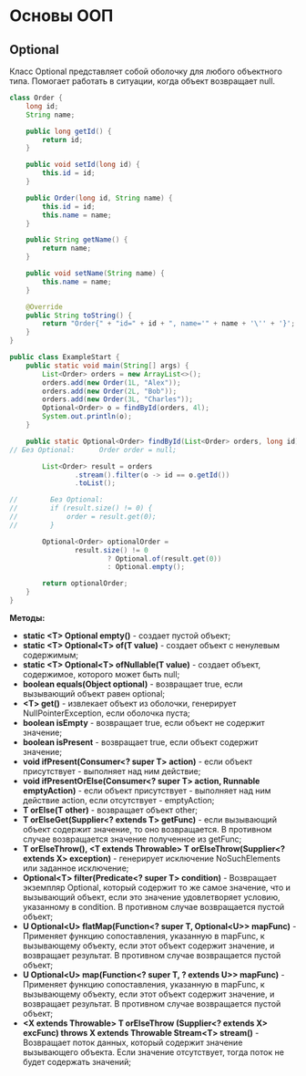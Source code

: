 # Основы ООП

## Optional

Класс Optional представляет собой оболочку для любого объектного типа. Помогает
работать в ситуации, когда объект возвращает null.

```java
class Order {
    long id;
    String name;

    public long getId() {
        return id;
    }

    public void setId(long id) {
        this.id = id;
    }

    public Order(long id, String name) {
        this.id = id;
        this.name = name;
    }

    public String getName() {
        return name;
    }

    public void setName(String name) {
        this.name = name;
    }

    @Override
    public String toString() {
        return "Order{" + "id=" + id + ", name='" + name + '\'' + '}';
    }
}

public class ExampleStart {
    public static void main(String[] args) {
        List<Order> orders = new ArrayList<>();
        orders.add(new Order(1L, "Alex"));
        orders.add(new Order(2L, "Bob"));
        orders.add(new Order(3L, "Charles"));
        Optional<Order> o = findById(orders, 4l);
        System.out.println(o);
    }

    public static Optional<Order> findById(List<Order> orders, long id) {
// Без Optional:      Order order = null;

        List<Order> result = orders
                .stream().filter(o -> id == o.getId())
                .toList();

//        Без Optional:
//        if (result.size() != 0) {
//            order = result.get(0);
//        }

        Optional<Order> optionalOrder =
                result.size() != 0
                        ? Optional.of(result.get(0))
                        : Optional.empty();

        return optionalOrder;
    }
}
```

**Методы:**

- **static \<T> Optional<T> empty()** - создает пустой объект;
- **static \<T> Optional\<T> of(T value)** - создает объект с ненулевым
  содержимым;
- **static \<T> Optional\<T> ofNullable(T value)** - создает объект, содержимое,
  которого может быть null;
- **boolean equals(Object optional)** - возвращает true, если вызывающий объект
  равен optional;
- **\<T> get()** - извлекает объект из оболочки, генерирует
  NullPointerException, если оболочка пуста;
- **boolean isEmpty** - возвращает true, если объект не содержит значение;
- **boolean isPresent** - возвращает true, если объект содержит значение;
- **void ifPresent(Consumer\<? super T> action)** - если объект присутствует -
  выполняет над ним действие;
- **void ifPresentOrElse(Consumer\<? super T> action, Runnable emptyAction)** -
  если объект присутствует - выполняет над ним действие action, если
  отсутствует - emptyAction;
- **T orElse(T other)** - возвращает объект other;
- **T orElseGet(Supplier\<? extends T> getFunc)** - если вызывающий объект
  содержит значение, то оно возвращается. В противном случае возвращается
  значение полученное из getFunc;
- **T orElseThrow(), \<T extends Throwable> T orElseThrow(Supplier\<? extends X>
  exception)** - генерирует исключение NoSuchElements или заданное исключение;
- **Optional\<T> filter(Predicate\<? super T> condition)** - Возвращает
  экземпляр Optional, который содержит то же самое значение, что и вызывающий
  объект, если это значение удовлетворяет условию, указанному в condition. В
  противном случае возвращается пустой объект;
- **U Optional\<U> flatMap(Function\<? super T, Optional\<U>> mapFunc)** -
  Применяет функцию сопоставления, указанную в mapFunc, к вызывающему объекту,
  если этот объект содержит значение, и возвращает результат. В противном случае
  возвращается пустой объект;
- **U Optional\<U> map(Function\<? super T, ? extends U>> mapFunc)** - Применяет
  функцию сопоставления, указанную в mapFunc, к вызывающему объекту, если
  этот объект содержит значение, и возвращает результат. В противном случае
  возвращается пустой объект;
- **\<Х extends Throwable> Т orElseThrow (Supplier\<? extends Х> excFunc) throws
  Х extends Throwable Stream\<T> stream()** - Возвращает поток данных, который
  содержит значение вызывающего объекта. Если значение отсутствует, тогда поток
  не будет содержать значений;

